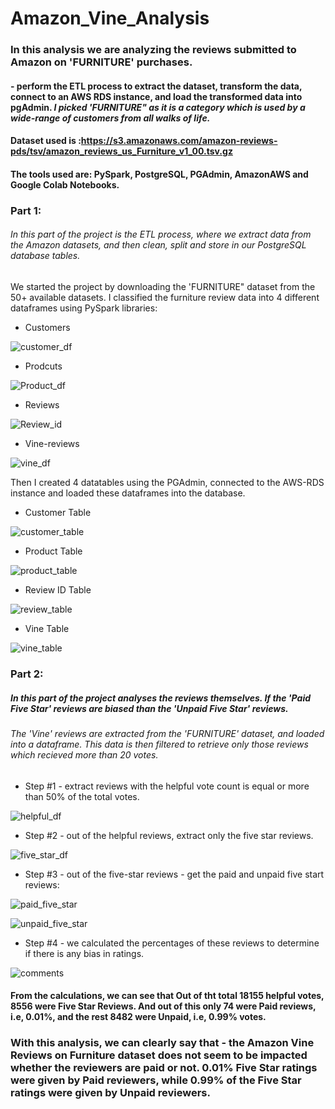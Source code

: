 # Amazon_Vine_Analysis
### In this analysis we are analyzing the reviews submitted to Amazon on 'FURNITURE' purchases. 
#### - perform the ETL process to extract the dataset, transform the data, connect to an AWS RDS instance, and load the transformed data into pgAdmin. <i>I picked 'FURNITURE" as it is a category which is used by a wide-range of customers from all walks of life. </i> 

#### Dataset used is :https://s3.amazonaws.com/amazon-reviews-pds/tsv/amazon_reviews_us_Furniture_v1_00.tsv.gz 


#### The tools used are: PySpark, PostgreSQL, PGAdmin, AmazonAWS and Google Colab Notebooks.

### Part 1:
###### In this part of the project is the ETL process, where we extract data from the Amazon datasets, and then clean, split and store in our PostgreSQL database tables.
We started the project by downloading the 'FURNITURE" dataset from the 50+ available datasets. I classified the furniture review data into 4 different dataframes using PySpark libraries:

* Customers 

![customer_df]( https://github.com/JoRanjit/Amazon_Vine_Analysis/blob/main/Images/Customers.PNG)
* Prodcuts

![Product_df]( https://github.com/JoRanjit/Amazon_Vine_Analysis/blob/main/Images/Products.PNG)
* Reviews

![Review_id]( https://github.com/JoRanjit/Amazon_Vine_Analysis/blob/main/Images/review_id.PNG)
* Vine-reviews

![vine_df]( https://github.com/JoRanjit/Amazon_Vine_Analysis/blob/main/Images/vine.PNG)

Then I created 4 datatables using the PGAdmin, connected to the AWS-RDS instance and loaded these dataframes into the database. 

* Customer Table

![customer_table]( https://github.com/JoRanjit/Amazon_Vine_Analysis/blob/main/Images/customers%20-%20pgadmin.PNG)

* Product Table

![product_table]( https://github.com/JoRanjit/Amazon_Vine_Analysis/blob/main/Images/products%20-%20pgadmin.PNG)

* Review ID Table

![review_table]( https://github.com/JoRanjit/Amazon_Vine_Analysis/blob/main/Images/review_id-pgadmin.PNG)

* Vine Table

![vine_table]( https://github.com/JoRanjit/Amazon_Vine_Analysis/blob/main/Images/vine-pgadmin.PNG)

### Part 2:

##### In this part of the project analyses the reviews themselves. If the 'Paid Five Star' reviews are biased than the 'Unpaid Five Star' reviews. 
###### The 'Vine' reviews are extracted from the 'FURNITURE' dataset, and loaded into a dataframe. This data is then filtered to retrieve only those reviews which recieved more than 20 votes.

* Step #1 - extract reviews with the helpful vote count is equal or more than 50% of the total votes.

![helpful_df]( https://github.com/JoRanjit/Amazon_Vine_Analysis/blob/main/Images/helpful_votes_df.PNG)

* Step #2 - out of the helpful reviews, extract only the five star reviews.

![five_star_df]( https://github.com/JoRanjit/Amazon_Vine_Analysis/blob/main/Images/five_star_df.PNG)

* Step #3 - out of the five-star reviews - get the paid and unpaid five start reviews:

![paid_five_star]( https://github.com/JoRanjit/Amazon_Vine_Analysis/blob/main/Images/paid_five_star_df.PNG)

![unpaid_five_star]( https://github.com/JoRanjit/Amazon_Vine_Analysis/blob/main/Images/unpaid_five_star_df.PNG)

* Step #4 - we calculated the percentages of these reviews to determine if there is any bias in ratings.

![comments]( https://github.com/JoRanjit/Amazon_Vine_Analysis/blob/main/Images/review%20perc%20comments.PNG)

#### From the calculations, we can see that Out of tht total 18155 helpful votes, 8556 were Five Star Reviews. And out of this only 74 were Paid reviews, i.e, 0.01%, and the rest 8482 were Unpaid, i.e, 0.99% votes.

### With this analysis, we can clearly say that - the Amazon Vine Reviews on Furniture dataset does not seem to be impacted whether the reviewers are paid or not. 0.01% Five Star ratings were given by Paid reviewers, while 0.99% of the Five Star ratings were given by Unpaid reviewers.
